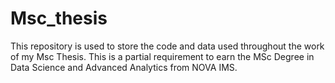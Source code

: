 # Msc_thesis
This repository is used to store the code and data used throughout the work of my Msc Thesis. This is a partial requirement to earn the MSc Degree in Data Science and Advanced Analytics from NOVA IMS.

